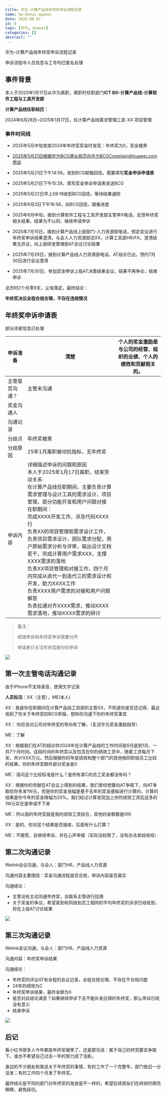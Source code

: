 ```yaml
---
title: 华为-计算产品线年终奖申诉流程记录
name: hw-bonus-appeal
date: 2025-08-07
id: 0
tags: [华为, Huawei]
categories: []
abstract: ""
---
```



华为-计算产品线年终奖申诉流程记录

<!--more-->

申诉流程中人员信息与工号均已匿名处理

## 事件背景

本人于2025年1月17日从华为离职，离职时任职部门**ICT BG-计算产品线-计算软件工程与工具开发部**

**计算产品线任职经历：**

2024年6月28日~2025年1月17日，任计算产品线需求管理工具-XX 项目管理

### 事件时间线

- 2025年5月中旬发放2024年年终奖奖金时发现：年终奖为0，奖金被黑
- 2025年5月21日根据华为BCG遵从规范向华为BCGComplain@huawei.com申诉

- 2025年5月21日下午14:56，收到BCG邮箱回信，需要填写**奖金申诉申请表**
- 2025年5月21日下午15:28，填写奖金申诉申请表发送BCG
- 2025年5月22日早上09:18收到BCG回信，等待结果通知
- 2025年6月3日下午16:56，向BCG回信，跟催进度
- 2025年6月中旬，接到计算软件工程与工具开发部主管李X电话，反馈年终奖相关结果，结果为不认同，继续申请申诉
- 2025年7月15日，接到计算产品线上层部门-人力资源部电话，预定会议进行年终奖申诉结果澄清，与会人人力资源部沈XX，计算工具部HR卢X，澄清结果无异议，向上层研发管理部AT会议讨论结果
- 2025年7月29日，接到计算产品线人力资源部电话，AT结论已出，预约7月30日进行会议澄清
- 2025年7月30日，参加奖金申诉上级AT决策结果会议，结果不再争论，结束申诉

总历时2个月零9天，尘埃落定，最终结论：

**年终奖决议全程合规合理，不存在违规情况**

##  年终奖申诉申请表

部分涉密信息已处理

| 申诉准备       | 清楚                                                         | 个人的奖金激励是与公司的经营、组织的业绩、个人的绩效和贡献相关的。 |
| -------------- | ------------------------------------------------------------ | ------------------------------------------------------------ |
| 主管是否沟通？ | 主管未沟通                                                   |                                                              |
| 奖金沟通人     |                                                              |                                                              |
| 沟通记录       |                                                              |                                                              |
| 分歧点         | 年终奖被黑                                                   |                                                              |
| 分歧原因       | 25年1月离职被动抗指标，无年终奖                              |                                                              |
| 申诉内容       | 详细描述申诉的问题和原因<br/>本人于2025年1月17日离职，结束劳动关系<br/>在计算产品线任职期间，主要负责计算需求管理与设计工具的需求设计，项目管理，部分功能开发和用户问题对接<br/>在职期间：<br/>完成XXXX开发工作，涉及代码XXXX行<br/>负责XX的项目管理和需求设计工作，负责项目需求设计，团队需求分配，用户原始需求分析与评审，输出设计文档若干，完成计算用户需求XXX，支撑XXXX需求的落地<br/>负责XX项目管理和对接工作，四个月内完成从迭代一到迭代三的需求设计和开发，助力XXXX工作<br/>负责XXXX用户需求的对接和用户问题解答<br/>负责拉通对齐XXXX需求，推动XXXX需求落地，推动XXXX需求的研讨 |                                                              |

> 备注：
>
> 绩效申诉和年终奖申诉需要分开
>
> 申请表只关注年终奖部分的申诉

![](/images/hw-bonus-appeal-1.jpg)

## 第一次主管电话沟通记录

由于iPhone不支持录音，使用文字记录

**人员标注**：XX（主管），ME(本人)

XX：我是你在职期间在计算产品线工具部的主管XX，不知道你是否还记得，最近收到了你关于年终奖的BCG举报，想和你沟通下你的年终奖事宜

XX： 你应该对公司对年终奖的导向有了解，（复述华为奖金激励指导）

ME：了解

XX：根据我们在AT的结论你2024年在计算产品线的工作时间是6月底到1月，一共7个月时间。这段时间的年终奖以及包含在你的绩效工资中，随着工资每月下发，共计XXX万元。然后根据你的年度绩效和整个部门的其他相同职级员工比较的结果，你的年终奖额外部分奖金是0

ME：请问这个比较标准是什么？是所有拿C的员工奖金都没有吗？

XX：根据你的贡献在AT会议上得到的结果，我们曾经想要向AT争取下，向AT争取给你多发1W元，但是你的奖金涨幅是基于去年的奖金基础进行计算的，计算的结果是你今年的奖金降幅为20%。我们经过计算发现加上你的绩效工资后这多的1W元实在是申请不下来

ME：所以我的年终奖就是我的绩效工资综合，其他的金额都是0吗

XX：是的，你对这个结果是否接收，后面有什么打算？

ME：不接受，会继续申诉，并在心声举报（实际没权限了，没有办法发帖哈哈）

## 第二次沟通记录

Welink会议沟通，与会人：部门HR，产品线人力资源

沟通内容主要围绕：奖金沟通流程是否合规，申诉内容是否属实

沟通结论：

- 主管没有主动沟通年终奖，会联系主管进行回溯
- 关于奖金的争议，希望拿到和同级别员工相同的平均年终奖的诉求已经收到，将在上级AT讨论结果

![](/images/hw-bonus-appeal-2.jpg)

## 第三次沟通记录

Welink会议沟通，与会人：部门HR，产品线人力资源

沟通内容：年终奖申诉结果

沟通结论：

- 年终奖的评议AT有全程的会议记录，全程合规合理，不存在不合规问题
- 24年的绩效为C
- 年终奖申诉结果，最终金额为0
- 是否对此结论满意？如果继续申诉下去不能补发应得的年终奖，那么申诉已经没有意义
- 结束申诉

![](/images/hw-bonus-appeal-3.jpg)

## 后记

看小红书很多人今年都是年终奖被黑了，还是那句话：属于自己的终究要去争取下。谁也不希望自己过去一年的努力成了泡影。

身边的不少朋友和我说关于年终奖的事情，有的工作了一个完整年，部门依旧一分没发；有的工作四个月发了年终奖。

最终结论是不同的部门对年终奖的发放是不一样的，希望后续朋友们在转岗时擦亮眼睛，避免踩坑。